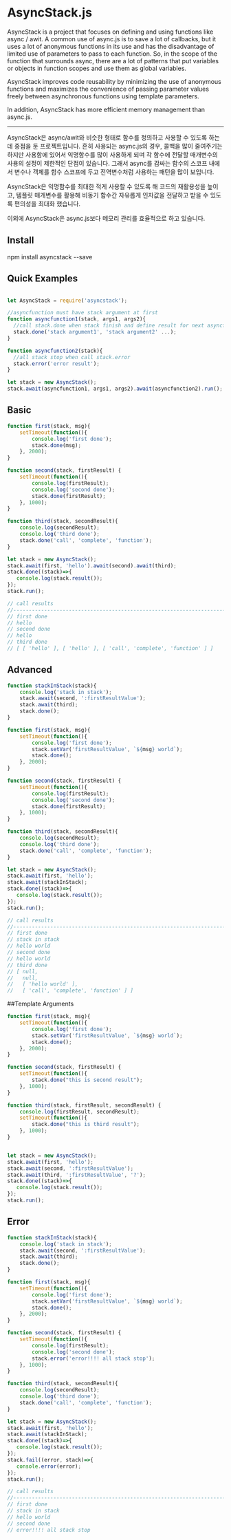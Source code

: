 # AsyncStack.js

AsyncStack is a project that focuses on defining and using functions like async / awit. A common use of async.js is to save a lot of callbacks, but it uses a lot of anonymous functions in its use and has the disadvantage of limited use of parameters to pass to each function. So, in the scope of the function that surrounds async, there are a lot of patterns that put variables or objects in function scopes and use them as global variables.

AsyncStack improves code reusability by minimizing the use of anonymous functions and maximizes the convenience of passing parameter values freely between asynchronous functions using template parameters.

In addition, AsyncStack has more efficient memory management than async.js.

***
AsyncStack은 async/awit와 비슷한 형태로 함수를 정의하고 사용할 수 있도록 하는데 중점을 둔 프로젝트입니다.
흔히 사용되는 async.js의 경우, 콜백을 많이 줄여주기는 하지만 사용함에 있어서 익명함수를 많이 사용하게 되며
각 함수에 전달할 매개변수의 사용의 설정이 제한적인 단점이 있습니다. 그래서 async를 감싸는 함수의 스코프 내에서
변수나 객체를 함수 스코프에 두고 전역변수처럼 사용하는 패턴을 많이 보입니다.

AsyncStack은 익명함수를 최대한 적게 사용할 수 있도록 해 코드의 재활용성을 높이고, 템플릿 매개변수를 활용해
비동기 함수간 자유롭게 인자값을 전달하고 받을 수 있도록 편의성을 최대화 했습니다.

이외에 AsyncStack은 async.js보다 메모리 관리를 효율적으로 하고 있습니다.

## Install
npm install asyncstack --save


## Quick Examples

```javascript

let AsyncStack = require('asyncstack');

//asyncfunction must have stack argument at first
function asyncfunction1(stack, args1, args2){
  //call stack.done when stack finish and define result for next asyncfunction
  stack.done('stack argument1', 'stack argument2' ...);
}

function asyncfunction2(stack){
  //all stack stop when call stack.error
  stack.error('error result');
}

let stack = new AsyncStack();
stack.await(asyncfunction1, args1, args2).await(asyncfunction2).run();

```

## Basic

```javascript
function first(stack, msg){
    setTimeout(function(){
        console.log('first done');
        stack.done(msg);
    }, 2000);
}

function second(stack, firstResult) {
    setTimeout(function(){
        console.log(firstResult);
        console.log('second done');
        stack.done(firstResult);
    }, 1000);
}

function third(stack, secondResult){
    console.log(secondResult);
    console.log('third done');
    stack.done('call', 'complete', 'function');
}

let stack = new AsyncStack();
stack.await(first, 'hello').await(second).await(third);
stack.done((stack)=>{
   console.log(stack.result());
});
stack.run();

// call results
//------------------------------------------------------------------------------
// first done
// hello
// second done
// hello
// third done
// [ [ 'hello' ], [ 'hello' ], [ 'call', 'complete', 'function' ] ]

```


## Advanced

```javascript
function stackInStack(stack){
    console.log('stack in stack');
    stack.await(second, ':firstResultValue');
    stack.await(third);
    stack.done();
}

function first(stack, msg){
    setTimeout(function(){
        console.log('first done');
        stack.setVar('firstResultValue', `${msg} world`);
        stack.done();
    }, 2000);
}

function second(stack, firstResult) {
    setTimeout(function(){
        console.log(firstResult);
        console.log('second done');
        stack.done(firstResult);
    }, 1000);
}

function third(stack, secondResult){
    console.log(secondResult);
    console.log('third done');
    stack.done('call', 'complete', 'function');
}

let stack = new AsyncStack();
stack.await(first, 'hello');
stack.await(stackInStack);
stack.done((stack)=>{
   console.log(stack.result());
});
stack.run();

// call results
//------------------------------------------------------------------------------
// first done
// stack in stack
// hello world
// second done
// hello world
// third done
// [ null,
//   null,
//   [ 'hello world' ],
//   [ 'call', 'complete', 'function' ] ]
```

##Template Arguments
```javascript
function first(stack, msg){
    setTimeout(function(){
        console.log('first done');
        stack.setVar('firstResultValue', `${msg} world`);
        stack.done();
    }, 2000);
}

function second(stack, firstResult) {
    setTimeout(function(){
        stack.done("this is second result");
    }, 1000);
}

function third(stack, firstResult, secondResult) {
    console.log(firstResult, secondResult);
    setTimeout(function(){
        stack.done("this is third result");
    }, 1000);
}


let stack = new AsyncStack();
stack.await(first, 'hello');
stack.await(second, ':firstResultValue');
stack.await(third, ':firstResultValue', '?');
stack.done((stack)=>{
   console.log(stack.result());
});
stack.run();

```

## Error
```javascript
function stackInStack(stack){
    console.log('stack in stack');
    stack.await(second, ':firstResultValue');
    stack.await(third);
    stack.done();
}

function first(stack, msg){
    setTimeout(function(){
        console.log('first done');
        stack.setVar('firstResultValue', `${msg} world`);
        stack.done();
    }, 2000);
}

function second(stack, firstResult) {
    setTimeout(function(){
        console.log(firstResult);
        console.log('second done');
        stack.error('error!!!! all stack stop');
    }, 1000);
}

function third(stack, secondResult){
    console.log(secondResult);
    console.log('third done');
    stack.done('call', 'complete', 'function');
}

let stack = new AsyncStack();
stack.await(first, 'hello');
stack.await(stackInStack);
stack.done((stack)=>{
   console.log(stack.result());
});
stack.fail((error, stack)=>{
   console.error(error);
});
stack.run();

// call results
//------------------------------------------------------------------------------
// first done
// stack in stack
// hello world
// second done
// error!!!! all stack stop

```
